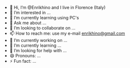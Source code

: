 - 👋 Hi, I’m @Enrikhino and I live in Florence (Italy)
- 👀 I’m interested in ...
- 🌱 I’m currently learning using PC's
- 💬 Ask me about ...
- 👯 I’m looking to collaborate on ...
- 📫 How to reach me: use my e-mail enrikhino@gmail.com
- 🔭 I’m currently working on ...
- 🌱 I’m currently learning ...
- 🤔 I’m looking for help with ...
- 😄 Pronouns: ...
- ⚡ Fun fact: ...
<!---
Enrikhino/Enrikhino is a ✨ special ✨ repository because its `README.md` (this file) appears on your GitHub profile.
You can click the Preview link to take a look at your changes.
--->
